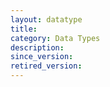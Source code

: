 ```yaml
---
layout: datatype
title:
category: Data Types
description: 
since_version: 
retired_version: 
---
```


